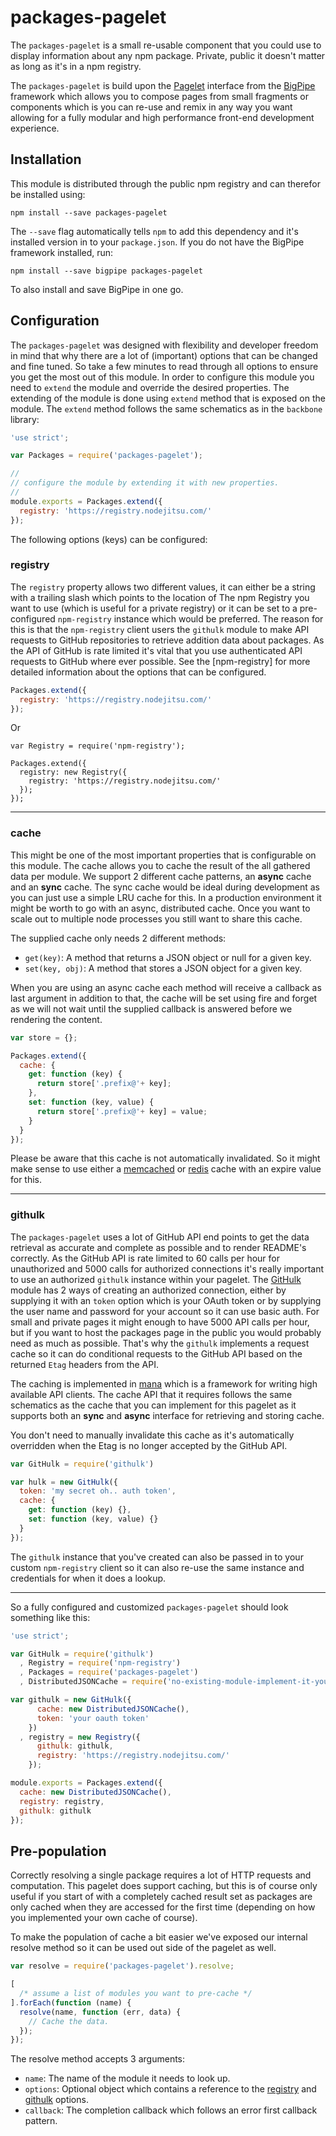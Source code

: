 # packages-pagelet

The `packages-pagelet` is a small re-usable component that you could use to
display information about any npm package. Private, public it doesn't matter as
long as it's in a npm registry.

The `packages-pagelet` is build upon the [Pagelet] interface from the [BigPipe]
framework which allows you to compose pages from small fragments or components
which is you can re-use and remix in any way you want allowing for a fully
modular and high performance front-end development experience.

## Installation

This module is distributed through the public npm registry and can therefor be
installed using:

```
npm install --save packages-pagelet
```

The `--save` flag automatically tells `npm` to add this dependency and it's
installed version in to your `package.json`.  If you do not have the BigPipe
framework installed, run:

```
npm install --save bigpipe packages-pagelet
```

To also install and save BigPipe in one go.

## Configuration

The `packages-pagelet` was designed with flexibility and developer freedom in
mind that why there are a lot of (important) options that can be changed and
fine tuned. So take a few minutes to read through all options to ensure you get
the most out of this module. In order to configure this module you need to
`extend` the module and override the desired properties. The extending of the
module is done using `extend` method that is exposed on the module. The `extend`
method follows the same schematics as in the `backbone` library:

```js
'use strict';

var Packages = require('packages-pagelet');

//
// configure the module by extending it with new properties.
//
module.exports = Packages.extend({
  registry: 'https://registry.nodejitsu.com/'
});
```

The following options (keys) can be configured:

### registry

The `registry` property allows two different values, it can either be a string
with a trailing slash which points to the location of The npm Registry you want
to use (which is useful for a private registry) or it can be set to a
pre-configured `npm-registry` instance which would be preferred. The reason for
this is that the `npm-registry` client users the `githulk` module to make API
requests to GitHub repositories to retrieve addition data about packages. As the
API of GitHub is rate limited it's vital that you use authenticated API requests
to GitHub where ever possible. See the [npm-registry] for more detailed
information about the options that can be configured.

```js
Packages.extend({
  registry: 'https://registry.nodejitsu.com/'
});
```

Or

```
var Registry = require('npm-registry');

Packages.extend({
  registry: new Registry({
    registry: 'https://registry.nodejitsu.com/'
  });
});
```

---

### cache

This might be one of the most important properties that is configurable on this
module. The cache allows you to cache the result of the all gathered data per
module. We support 2 different cache patterns, an **async** cache and an
**sync** cache. The sync cache would be ideal during development as you can just
use a simple LRU cache for this. In a production environment it might be worth to
go with an async, distributed cache. Once you want to scale out to multiple node
processes you still want to share this cache.

The supplied cache only needs 2 different methods:

- `get(key)`: A method that returns a JSON object or null for a given key.
- `set(key, obj)`: A method that stores a JSON object for a given key.

When you are using an async cache each method will receive a callback as last
argument in addition to that, the cache will be set using fire and forget as we
will not wait until the supplied callback is answered before we rendering the
content.

```js
var store = {};

Packages.extend({
  cache: {
    get: function (key) {
      return store['.prefix@'+ key];
    },
    set: function (key, value) {
      return store['.prefix@'+ key] = value;
    }
  }
});
```

Please be aware that this cache is not automatically invalidated. So it might
make sense to use either a [memcached] or [redis] cache with an expire value
for this.

---

### githulk

The `packages-pagelet` uses a lot of GitHub API end points to get the data
retrieval as accurate and complete as possible and to render README's correctly.
As the GitHub API is rate limited to 60 calls per hour for unauthorized and 5000
calls for authorized connections it's really important to use an authorized
`githulk` instance within your pagelet. The [GitHulk] module has 2 ways of
creating an authorized connection, either by supplying it with an `token` option
which is your OAuth token or by supplying the user name and password for your
account so it can use basic auth. For small and private pages it might enough to
have 5000 API calls per hour, but if you want to host the packages page in the
public you would probably need as much as possible. That's why the `githulk`
implements a request cache so it can do conditional requests to the GitHub API
based on the returned `Etag` headers from the API.

The caching is implemented in [mana] which is a framework for writing high
available API clients. The cache API that it requires follows the same
schematics as the cache that you can implement for this pagelet as it supports
both an **sync** and **async** interface for retrieving and storing cache.

You don't need to manually invalidate this cache as it's automatically overridden
when the Etag is no longer accepted by the GitHub API.

```js
var GitHulk = require('githulk')

var hulk = new GitHulk({
  token: 'my secret oh.. auth token',
  cache: {
    get: function (key) {},
    set: function (key, value) {}
  }
});
```

The `githulk` instance that you've created can also be passed in to your custom
`npm-registry` client so it can also re-use the same instance and credentials
for when it does a lookup.

---

So a fully configured and customized `packages-pagelet` should look something
like this:

```js
'use strict';

var GitHulk = require('githulk')
  , Registry = require('npm-registry')
  , Packages = require('packages-pagelet')
  , DistributedJSONCache = require('no-existing-module-implement-it-yourself');

var githulk = new GitHulk({
      cache: new DistributedJSONCache(),
      token: 'your oauth token'
    })
  , registry = new Registry({
      githulk: githulk,
      registry: 'https://registry.nodejitsu.com/'
    });

module.exports = Packages.extend({
  cache: new DistributedJSONCache(),
  registry: registry,
  githulk: githulk
});
```

## Pre-population

Correctly resolving a single package requires a lot of HTTP requests and
computation. This pagelet does support caching, but this is of course only useful
if you start of with a completely cached result set as packages are only cached
when they are accessed for the first time (depending on how you implemented your
own cache of course).

To make the population of cache a bit easier we've exposed our internal resolve
method so it can be used out side of the pagelet as well.

```js
var resolve = require('packages-pagelet').resolve;

[
  /* assume a list of modules you want to pre-cache */
].forEach(function (name) {
  resolve(name, function (err, data) {
    // Cache the data.
  });
});
```

The resolve method accepts 3 arguments:

- `name`: The name of the module it needs to look up.
- `options`: Optional object which contains a reference to the [registry] and
  [githulk] options.
- `callback`: The completion callback which follows an error first callback
  pattern.

[BigPipe]: http://bigpipe.io
[Pagelet]: https://github.com/bigpipe/pagelet
[registry]: #registry
[githulk]: #githulk
[GitHulk]: https://github.com/3rd-Eden/githulk
[mana]: https://github.com/3rd-Eden/mana
[memcached]: https://github.com/3rd-Eden/node-memcached
[redis]: https://github.com/mranney/node_redis
